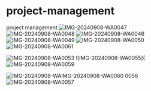# project-management
project management
![IMG-20240908-WA0047](https://github.com/user-attachments/assets/f9565aa2-5c44-4721-a683-6b61861ecbc2)
![IMG-20240908-WA0048](https://github.com/user-attachments/assets/3e6a7696-2305-4da4-9402-af34ce5cbce2)
![IMG-20240908-WA0046](https://github.com/user-attachments/assets/6d7a7c13-6b9b-4acf-9b86-53ca2e28b94b)
![IMG-20240908-WA0049](https://github.com/user-attachments/assets/7cdac6fa-cbdf-4d2a-b388-742e8253c52c)
![IMG-20240908-WA0050](https://github.com/user-attachments/assets/72e9604f-6a8a-4e5f-8005-b103abeceb28)
![IMG-20240908-WA0061](https://github.com/user-attachments/assets/7b25b414-0a85-4dbc-b532-ce0b3997cfcc)

![IMG-20240908-WA0053](https://github.com/user-attachments/assets/0d14452a-68ba-45e8-ba46-dd8a83a1cf68)
![IMG-20240908-WA0055](![IMG-20240908-WA0059](https://github.com/user-attachments/assets/2e3ff318-e935-4fd8-9e15-a20f88d9566e)

![IMG-20240908-WA![IMG-20240908-WA0060](https://github.com/user-attachments/assets/8927784c-2192-4a52-aad4-19e34ecf0604)
0056](https://github.com/user-attachments/assets/7037860c-73bf-4ce2-ba43-40222b585376)
![IMG-20240908-WA0057](https://github.com/user-attachments/assets/57ed0028-4b27-4ac4-b674-b4a39022b085)

